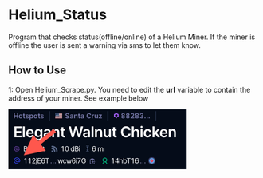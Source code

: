 # Helium_Status
Program that checks status(offline/online) of a Helium Miner. If the miner is offline the user is sent a warning via sms to let them know.

## How to Use

1: Open Helium_Scrape.py. You need to edit the **url** variable to contain the address of your miner. See example below

![alt text](address.png)
